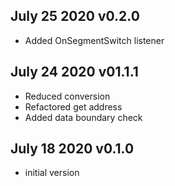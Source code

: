 ## July 25 2020 v0.2.0
* Added OnSegmentSwitch listener

## July 24 2020 v01.1.1
 * Reduced conversion
 * Refactored get address
 * Added data boundary check 

## July 18 2020 v0.1.0
 * initial version 

